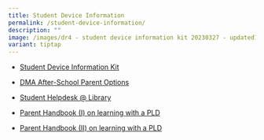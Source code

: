 ```yaml
---
title: Student Device Information
permalink: /student-device-information/
description: ""
image: /images/dr4 - student device information kit 20230327 - updated1.jpg
variant: tiptap
---
```

<ul data-tight="true" class="tight">
<li>
<p><a href="/files/2025/DR4___Student_Device_Information_Kit_2025.pdf" rel="noopener noreferrer nofollow" target="_blank">Student Device Information Kit</a>
</p>
</li>
<li>
<p><a href="/files/This_page_will_be_updated_soon.pdf" rel="noopener noreferrer nofollow" target="_blank">DMA After-School Parent Options</a>
</p>
</li>
<li>
<p><a href="/files/Student_Helpdesk___Library.pdf" rel="noopener noreferrer nofollow" target="_blank">Student Helpdesk @ Library</a>
</p>
</li>
<li>
<p><a href="/files/2025/IP2___Parent_Handbook__I__2025.pdf" rel="noopener noreferrer nofollow" target="_blank">Parent Handbook (I) on learning with a PLD</a>
</p>
</li>
<li>
<p><a href="/files/2025/IP3___Parent_Handbook__II__2025.pdf" rel="noopener noreferrer nofollow" target="_blank">Parent Handbook (II) on learning with a PLD</a>
</p>
</li>
</ul>
<p></p>